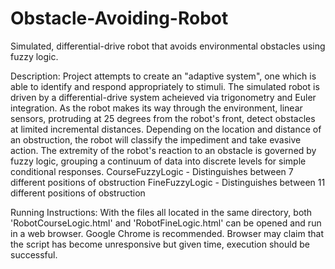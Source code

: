 # Obstacle-Avoiding-Robot
Simulated, differential-drive robot that avoids environmental obstacles using fuzzy logic.

Description:
Project attempts to create an "adaptive system", one which is able to identify and respond appropriately to stimuli. The simulated robot is driven by a differential-drive system acheieved via trigonometry and Euler integration. As the robot makes its way through the environment, linear sensors, protruding at 25 degrees from the robot's front, detect obstacles at limited incremental distances. Depending on the location and distance of an obstruction, the robot will classify the impediment and take evasive action. The extremity of the robot's reaction to an obstacle is governed by fuzzy logic, grouping a continuum of data into discrete levels for simple conditional responses.
CourseFuzzyLogic - Distinguishes between 7 different positions of obstruction
FineFuzzyLogic - Distinguishes between 11 different positions of obstruction


Running Instructions:
With the files all located in the same directory, both 'RobotCourseLogic.html' and 'RobotFineLogic.html' can be opened and run in a web browser. Google Chrome is recommended. Browser may claim that the script has become unresponsive but given time, execution should be successful.
